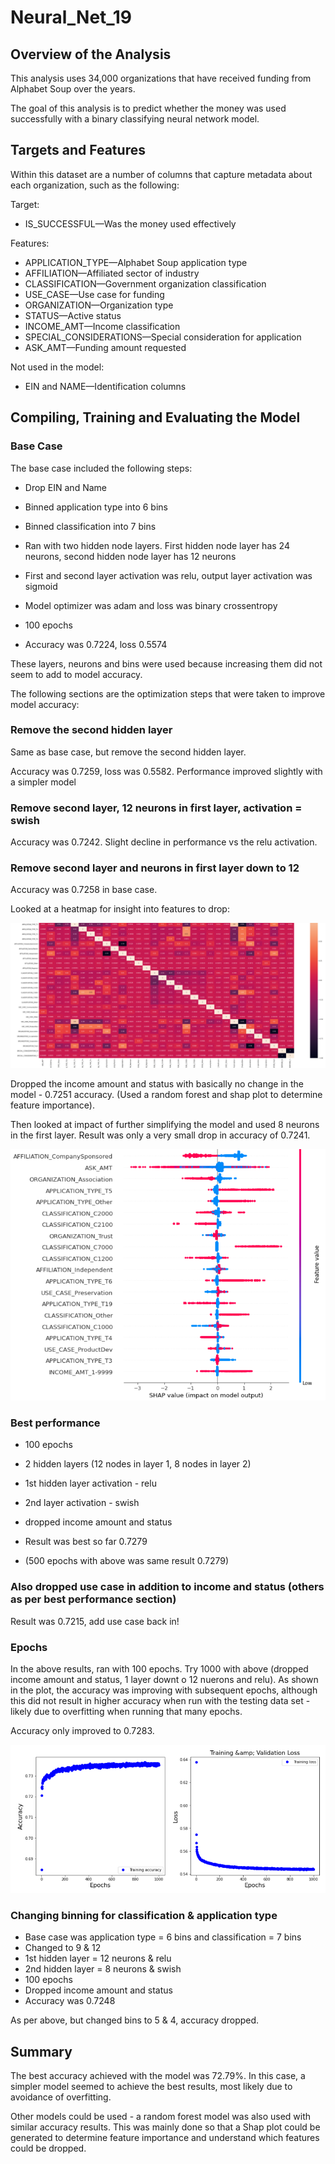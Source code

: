 # Neural_Net_19

## Overview of the Analysis
This analysis uses 34,000 organizations that have received funding from Alphabet Soup over the years. 

The goal of this analysis is to predict whether the money was used successfully with a binary classifying neural network model.  

## Targets and Features

Within this dataset are a number of columns that capture metadata about each organization, such as the following:

Target: 
- IS_SUCCESSFUL—Was the money used effectively

Features: 
- APPLICATION_TYPE—Alphabet Soup application type
- AFFILIATION—Affiliated sector of industry
- CLASSIFICATION—Government organization classification
- USE_CASE—Use case for funding
- ORGANIZATION—Organization type
- STATUS—Active status
- INCOME_AMT—Income classification
- SPECIAL_CONSIDERATIONS—Special consideration for application
- ASK_AMT—Funding amount requested


Not used in the model:
- EIN and NAME—Identification columns

## Compiling, Training and Evaluating the Model 

### Base Case

The base case included the following steps: 

- Drop EIN and Name
- Binned application type into 6 bins 
- Binned classification into 7 bins 
- Ran with two hidden node layers.  First hidden node layer has 24 neurons, second hidden node layer has 12 neurons
- First and second layer activation was relu, output layer activation was sigmoid
- Model optimizer was adam and loss was binary crossentropy
- 100 epochs

- Accuracy was 0.7224, loss 0.5574

These layers, neurons and bins were used because increasing them did not seem to add to model accuracy. 

The following sections are the optimization steps that were taken to improve model accuracy: 

### Remove the second hidden layer

Same as base case, but remove the second hidden layer.

Accuracy was 0.7259, loss was 0.5582.  Performance improved slightly with a simpler model 

### Remove second layer, 12 neurons in first layer, activation = swish

Accuracy was 0.7242.  Slight decline in performance vs the relu activation. 

### Remove second layer and neurons in first layer down to 12

Accuracy was 0.7258 in base case.

Looked at a heatmap for insight into features to drop:

![heat](https://github.com/JaniceBgithub/Neural_Net_19/blob/main/Resources/19-3-HEAT.png)

Dropped the income amount and status with basically no change in the model - 0.7251 accuracy. (Used a random forest and shap plot to determine feature importance).

Then looked at impact of further simplifying the model and used 8 neurons in the first layer.  Result was only a very small drop in accuracy of 0.7241.

![shap plot](https://github.com/JaniceBgithub/Neural_Net_19/blob/main/Resources/19.1-shap.png)

### Best performance

- 100 epochs
- 2 hidden layers (12 nodes in layer 1, 8 nodes in layer 2)
- 1st hidden layer activation - relu
- 2nd layer activation - swish
- dropped income amount and status

- Result was best so far 0.7279

- (500 epochs with above was same result 0.7279)

### Also dropped use case in addition to income and status (others as per best performance section)

 Result was 0.7215, add use case back in!

### Epochs

In the above results, ran with 100 epochs.  Try 1000 with above (dropped income amount and status, 1 layer downt o 12 nuerons and relu).  As shown in the plot, the accuracy was improving with subsequent epochs, although this did not result in higher accuracy when run with the testing data set - likely due to overfitting when running that many epochs.

Accuracy only improved to 0.7283.

![epochs](https://github.com/JaniceBgithub/Neural_Net_19/blob/main/Resources/19.2-epochs.png)

### Changing binning for classification & application type

- Base case was application type = 6 bins and classification = 7 bins
- Changed to 9 & 12
- 1st hidden layer = 12 neurons & relu
- 2nd hidden layer = 8 neurons & swish
- 100 epochs
- Dropped income amount and status
- Accuracy was 0.7248

As per above, but changed bins to 5 & 4, accuracy dropped.

## Summary

The best accuracy achieved with the model was 72.79%. In this case, a simpler model seemed to achieve the best results, most likely due to avoidance of overfitting.

Other models could be used  - a random forest model was also used with similar accuracy results.  This was mainly done so that a Shap plot could be generated to determine feature importance and understand which features could be dropped.  











